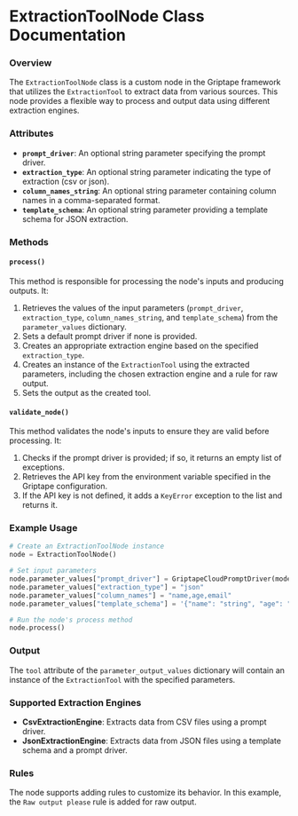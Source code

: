 # **ExtractionToolNode Class Documentation**

### Overview

The `ExtractionToolNode` class is a custom node in the Griptape framework that utilizes the `ExtractionTool` to extract data from various sources. This node provides a flexible way to process and output data using different extraction engines.

### Attributes

- **`prompt_driver`**: An optional string parameter specifying the prompt driver.
- **`extraction_type`**: An optional string parameter indicating the type of extraction (csv or json).
- **`column_names_string`**: An optional string parameter containing column names in a comma-separated format.
- **`template_schema`**: An optional string parameter providing a template schema for JSON extraction.

### Methods

#### `process()`

This method is responsible for processing the node's inputs and producing outputs. It:

1. Retrieves the values of the input parameters (`prompt_driver`, `extraction_type`, `column_names_string`, and `template_schema`) from the `parameter_values` dictionary.
1. Sets a default prompt driver if none is provided.
1. Creates an appropriate extraction engine based on the specified `extraction_type`.
1. Creates an instance of the `ExtractionTool` using the extracted parameters, including the chosen extraction engine and a rule for raw output.
1. Sets the output as the created tool.

#### `validate_node()`

This method validates the node's inputs to ensure they are valid before processing. It:

1. Checks if the prompt driver is provided; if so, it returns an empty list of exceptions.
1. Retrieves the API key from the environment variable specified in the Griptape configuration.
1. If the API key is not defined, it adds a `KeyError` exception to the list and returns it.

### Example Usage

```python
# Create an ExtractionToolNode instance
node = ExtractionToolNode()

# Set input parameters
node.parameter_values["prompt_driver"] = GriptapeCloudPromptDriver(model="gpt-4o")
node.parameter_values["extraction_type"] = "json"
node.parameter_values["column_names"] = "name,age,email"
node.parameter_values["template_schema"] = '{"name": "string", "age": "integer"}'

# Run the node's process method
node.process()
```

### Output

The `tool` attribute of the `parameter_output_values` dictionary will contain an instance of the `ExtractionTool` with the specified parameters.

### Supported Extraction Engines

- **CsvExtractionEngine**: Extracts data from CSV files using a prompt driver.
- **JsonExtractionEngine**: Extracts data from JSON files using a template schema and a prompt driver.

### Rules

The node supports adding rules to customize its behavior. In this example, the `Raw output please` rule is added for raw output.
